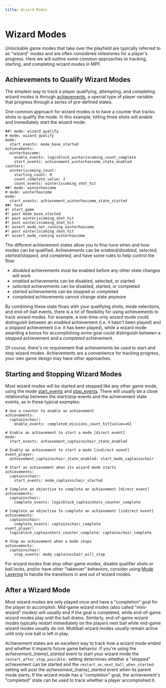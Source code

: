 ```yaml
---
title: Wizard Modes
---
```


# Wizard Modes


Unlockable game modes that take over the playfield are typically
referred to as "wizard" modes and are often considered milestones for
a player's progress. Here we will outline some common approaches to
tracking, starting, and completing wizard modes in MPF.

## Achievements to Qualify Wizard Modes

The simplest way to track a player qualifying, attempting, and
completing wizard modes is through
[achievements](../config/achievements.md), a
special type of player variable that progress through a series of
pre-defined states.

One common approach for wizard modes is to have a counter that tracks
shots to qualify the mode. In this example, hitting three shots will
enable and immediately start the wizard mode:

``` mpf-config
##! mode: wizard_qualify
# mode: wizard_qualify
mode:
  start_events: mode_base_started
achievements:
  winterhascome:
    enable_events: logicblock_winteriscoming_count_complete
    start_events: achievement_winterhascome_state_enabled
counters:
  winteriscoming_count:
    starting_count: 0
    count_complete_value: 3
    count_events: winteriscoming_shot_hit
##! mode: winterhascome
# mode: winterhascome
mode:
  start_events: achievement_winterhascome_state_started
##! test
#! start_game
#! post mode_base_started
#! post winteriscoming_shot_hit
#! post winteriscoming_shot_hit
#! assert_mode_not_running winterhascome
#! post winteriscoming_shot_hit
#! assert_mode_running winterhascome
```

The different achievement states allow you to fine-tune when and how
modes can be qualified. Achievements can be *enabled/disabled*,
*selected*, *started/stopped*, and *completed*, and have some rules to
help control the flow:

* *disabled* achievements must be enabled before any other state
    changes will work
* *enabled* achievements can be disabled, selected, or started
* *selected* achievements can be disabled, started, or completed
* *started* achievements can be stopped or completed
* *completed* achievements cannot change state anymore

By combining these state flows with your qualifying shots, mode
selections, and end-of-ball events, there is a lot of flexibility for
using achievements to track wizard modes. For example, a one-time-only
wizard mode could distinguish between an *enabled* achievement (i.e. it
hasn't been played) and a *stopped* achievement (i.e. it has been
played), while a wizard mode awarding a bonus for accomplishing some
goal could distinguish between a *stopped* achievement and a *completed*
achievement.

Of course, there's no requirement that achievements be used to start
and stop wizard modes. Achievements are a convenience for tracking
progress, your own game design may have other approaches.

## Starting and Stopping Wizard Modes

Most wizard modes will be started and stopped like any other game mode,
using the mode [start_events](#) and [stop_events](#).
There will usually be a close relationship between the start/stop events
and the achievement state events, as in these typical examples:

    # Use a counter to enable an achievement
    achievements:
      captainschair:
        enable_events: completed_missions_count_hit{value==6}

    # Enable an achievement to start a mode [direct event]
    mode:
      start_events: achievement_captainschair_state_enabled

    # Enable an achievement to start a mode [indirect event]
    event_player:
      achievement_captainschair_state_enabled: start_mode_captainschair

    # Start an achievement when its wizard mode starts
    achievements:
      captainschair:
        start_events: mode_captainschair_started

    # Complete an objective to complete an achievement [direct event]
    achievements:
      captainschair:
        complete_events: logicblock_captainshots_counter_complete

    # Complete an objective to complete an achievement [indirect event]
    achievements:
      captainschair:
        complete_events: captainschair_complete
    event_player:
      logicblock_captainshots_counter_complete: captainschair_complete

    # Stop an achievement when a mode stops
    achievements:
      captainschair:
        stop_events: mode_captainschair_will_stop

For wizard modes that stop other game modes, disable qualifier shots or
ball locks, and/or have other "takeover" behaviors, consider using
[Mode Layering](mode_layering.md) to handle
the transitions in and out of wizard modes.

## After a Wizard Mode

Most wizard modes are only played once and have a "completion" goal
for the player to accomplish. Mid-game wizard modes (also called
"mini-wizard" modes) will usually end if the goal is completed, while
end-of-game wizard modes play until the ball drains. Similarly,
end-of-game wizard modes typically restart immediately on the players
next ball while mid-game wizard modes usually do not. Multiball wizard
modes usually remain active until only one ball is left in play.

Achievement states are an excellent way to track how a wizard mode ended
and whether it impacts future game behavior. If you're using the
*achievement_(name)_started* event to start your wizard mode the
`restart_after_stop_possible:` setting determines whether a "stopped"
achievement can be started and the `restart_on_next_ball_when_started:`
setting will post the *achievement_(name)_started* event when its
parent mode starts. If the wizard mode has a "completion" goal, the
achievement's "completed" state can be used to track whether a player
accomplished it.
